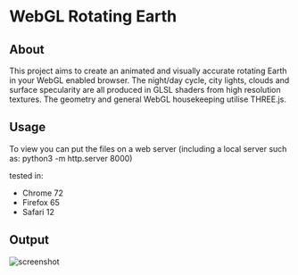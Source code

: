 # WebGL Rotating Earth

## About

This project aims to create an animated and visually accurate rotating Earth in your WebGL enabled browser.
The night/day cycle, city lights, clouds and surface specularity are all produced in GLSL shaders from high resolution textures. The geometry and general WebGL housekeeping utilise THREE.js.

## Usage

To view you can put the files on a web server (including a local server such as: python3 -m http.server 8000)

tested in:
* Chrome 72
* Firefox 65
* Safari 12

## Output

![screenshot](/screenshot.png "Screenshot")